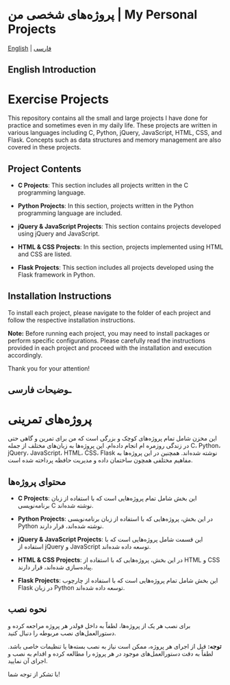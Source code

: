 # پروژه‌های شخصی من | My Personal Projects
[English](#english) | [فارسی](#فارسی)

## English Introduction

# Exercise Projects

This repository contains all the small and large projects I have done for practice and sometimes even in my daily life. These projects are written in various languages ​​including C, Python, jQuery, JavaScript, HTML, CSS, and Flask. Concepts such as data structures and memory management are also covered in these projects.

## Project Contents

- **C Projects**: This section includes all projects written in the C programming language.
  
- **Python Projects**: In this section, projects written in the Python programming language are included.

- **jQuery & JavaScript Projects**: This section contains projects developed using jQuery and JavaScript.

- **HTML & CSS Projects**: In this section, projects implemented using HTML and CSS are listed.

- **Flask Projects**: This section includes all projects developed using the Flask framework in Python.

## Installation Instructions

To install each project, please navigate to the folder of each project and follow the respective installation instructions.

**Note:** Before running each project, you may need to install packages or perform specific configurations. Please carefully read the instructions provided in each project and proceed with the installation and execution accordingly.

Thank you for your attention!
<!-- فارسی -->

## ـوضیحات فارسی

# پروژه‌های تمرینی

این مخزن شامل تمام پروژه‌های کوچک و بزرگی است که من برای تمرین و گاهی حتی در زندگی روزمره ام انجام داده‌ام. این پروژه‌ها به زبان‌های مختلف از جمله C، Python، jQuery، JavaScript، HTML، CSS، Flask نوشته شده‌اند. همچنین در این پروژه‌ها به مفاهیم مختلفی همچون ساختمان داده و مدیریت حافظه پرداخته شده است.

## محتوای پروژه‌ها

- **C Projects**: این بخش شامل تمام پروژه‌هایی است که با استفاده از زبان برنامه‌نویسی C نوشته شده‌اند.
  
- **Python Projects**: در این بخش، پروژه‌هایی که با استفاده از زبان برنامه‌نویسی Python نوشته شده‌اند، قرار دارند.

- **jQuery & JavaScript Projects**: این قسمت شامل پروژه‌هایی است که با استفاده از jQuery و JavaScript توسعه داده شده‌اند.

- **HTML & CSS Projects**: در این بخش، پروژه‌هایی که با استفاده از HTML و CSS پیاده‌سازی شده‌اند، قرار دارند.

- **Flask Projects**: این بخش شامل تمام پروژه‌هایی است که با استفاده از چارچوب Flask در زبان Python توسعه داده شده‌اند.

## نحوه نصب

برای نصب هر یک از پروژه‌ها، لطفاً به داخل فولدر هر پروژه مراجعه کرده و دستورالعمل‌های نصب مربوطه را دنبال کنید.

**توجه:** قبل از اجرای هر پروژه، ممکن است نیاز به نصب بسته‌ها یا تنظیمات خاصی باشد. لطفاً به دقت دستورالعمل‌های موجود در هر پروژه را مطالعه کرده و اقدام به نصب و اجرای آن نمایید.

با تشکر از توجه شما!
